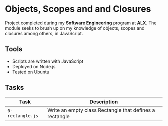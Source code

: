 # Objects, Scopes and and Closures

Project completed during my **Software Engineering** program at **ALX**. The module seeks to brush up on my knowledge of objects, scopes and closures among others, in JavaScript.

## Tools

* Scripts are written with JavaScript
* Deployed on Node.js
* Tested on Ubuntu

## Tasks

| Task | Description |
| ---- | ----------- |
| `0-rectangle.js` | Write an empty class Rectangle that defines a rectangle |

